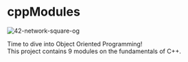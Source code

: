 # cppModules
![42-network-square-og](https://user-images.githubusercontent.com/115412096/202216695-94f29b89-2b21-40f0-8932-6e5366180e3e.png)

Time to dive into Object Oriented Programming!<br />
This project contains 9 modules on the fundamentals of C++.
